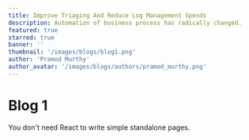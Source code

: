 ```yaml
---
title: Improve Triaging And Reduce Log Management Spends
description: Automation of business process has radically changed.
featured: true
starred: true
banner: ''
thumbnail: '/images/blogs/blog1.png'
author: 'Pramod Murthy'
author_avatar: '/images/blogs/authors/pramod_murthy.png'
---
```


# Blog 1

You don't need React to write simple standalone pages.
